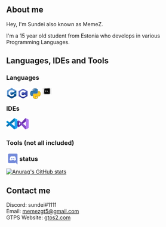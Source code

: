 ## About me
Hey, I'm Sundei also known as MemeZ.

I'm a 15 year old student from Estonia who develops in various Programming Languages.


## Languages, IDEs and Tools

### Languages

<img style="padding: 1.5px" align="left" alt="C++" width="25px" src="https://raw.githubusercontent.com/Mempler/Mempler/master/assets//cpp.svg"/>
<img style="padding: 1.5px" align="left" alt="C" width="30px" src="https://raw.githubusercontent.com/Mempler/Mempler/master/assets//c.svg"/>
<img style="padding: 1.5px" align="left" alt="C" width="30px" src="https://raw.githubusercontent.com/Mempler/Mempler/master/assets//py.svg"/>
<img style="padding: 1.5px" alt="left" alt="Python 3" width="26px" src="https://github.com/Groophy-Lifefor/Groophy-Lifefor/blob/main/batch.jpg"/>


### IDEs

<img align="left" alt="VSCode" width="30px" src="https://raw.githubusercontent.com/Mempler/Mempler/master/assets//visual-studio-code.svg"/>
<img alt="Visual Studio 2019" width="30px" src="https://raw.githubusercontent.com/Mempler/Mempler/master/assets//vs2019.svg"/>

### Tools (not all included)


<img align="left" alt="Discord" width="35px" src="https://raw.githubusercontent.com/Mempler/Mempler/master/assets//discord.svg"/>

### status


[![Anurag's GitHub stats](https://github-readme-stats.vercel.app/api?username=MemeZYT&show_icons=true&theme=tokyonight)](https://github.com/MemeZYT/github-readme-stats)

## Contact me
Discord: sundei#1111 \
Email:   [memezgt5@gmail.com](mailto:memezgt5@gmail.com) \
GTPS Website: [gtos2.com](https://gtos2.com)
